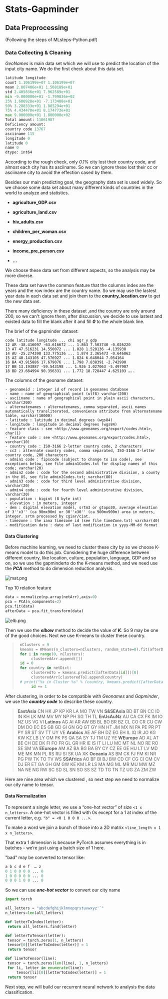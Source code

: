 # Stats-Gapminder



## Data Preprocessing

(Following the steps of MLsteps-Python.pdf)

### Data Collecting & Cleaning

_GeoNames_ is main data set which we will use to predict the location of the input city name. We do the first check about this data set. 

```python
latitude longitude
count 1.106199e+07 1.106199e+07
mean 2.807406e+01 1.508189e+01
std 2.405836e+01 7.962589e+01
min -9.000000e+01 -1.799836e+02
25% 1.600928e+01 -7.173488e+01
50% 3.288333e+01 1.885294e+01
75% 4.434470e+01 8.174773e+01
max 9.000000e+01 1.800000e+02
Total amount: 11061987
Deficiency amount:
country code 13767
asciiname 115
longitude 0
latitude 0
name 0
dtype: int64
```

According to the rough check,  only _0.1%_ city lost their country code, and almost each city has its asciiname. So we can ignore these lost their cc or asciiname city to avoid the effection cased by them.

Besides our main predicting goal, the geography data set is used widely. So we choose some data set about many different kinds of countries in the world to analyze and statistics.

- **agriculture_GDP.csv**
- **agriculture_land.csv**

- **hiv_adults.csv**

- **children_per_woman.csv**
- **energy_production.csv**
- **income_pre_person.csv**
- **…**

We choose these data set from different aspects, so the analysis may be more diverse.

These data set have the common feature that the columns index are the years and the row index are the country name. So we may use the lastest year data in each data set and join them to the	**country_location.csv** to get the new data set. 

There many deficiency in these dataset ,and the country are only around 200, so we can't ignore them,  after discussion, we decide to use lastest and existed data to fill the blank after it and fill **_0_** to the whole blank line.

The brief of the gapminder dataset:
```
code latitude longitude ... chi agr_y gdp
12 AR -38.416097 -63.616672 ... 1.863 7.503740 -0.026220
13 AT 47.516231 14.550072 ... 1.828 1.528136 -4.135938
14 AU -25.274398 133.775136 ... 1.874 2.365473 -0.646062
15 AZ 40.143105 47.576927 ... 1.824 6.648044 7.054164
16 BA 43.915886 17.679076 ... 1.798 7.838391 -2.742990
17 BB 13.193887 -59.543198 ... 1.926 3.027063 -5.497907
18 BD 23.684994 90.356331 ... 1.772 18.728447 4.625103 …..
```

The columns of the geoname dataset:
```
- geonameid : integer id of record in geonames database
- name : name of geographical point (utf8) varchar(200)
- asciiname : name of geographical point in plain ascii characters, varchar(200)
- alternatenames : alternatenames, comma separated, ascii names automatically transliterated, convenience attribute from alternatename table, varchar(10000)
- latitude : latitude in decimal degrees (wgs84)
- longitude : longitude in decimal degrees (wgs84)
- feature class : see <http://www.geonames.org/export/codes.html>, char(1)
- feature code : see <http://www.geonames.org/export/codes.html>, varchar(10)
- country code : ISO-3166 2-letter country code, 2 characters
- cc2 : alternate country codes, comma separated, ISO-3166 2-letter country code, 200 characters
- admin1 code : fipscode (subject to change to iso code), see exceptions below, see file admin1Codes.txt for display names of this code; varchar(20)
- admin2 code : code for the second administrative division, a county in the US, see file admin2Codes.txt; varchar(80)
- admin3 code : code for third level administrative division, varchar(20)
- admin4 code : code for fourth level administrative division, varchar(20)
- population : bigint (8 byte int)
- elevation : in meters, integer
- dem : digital elevation model, srtm3 or gtopo30, average elevation of 3''x3'' (ca 90mx90m) or 30''x30'' (ca 900mx900m) area in meters, integer. srtm processed by cgiar/ciat.
- timezone : the iana timezone id (see file timeZone.txt) varchar(40)
- modification date : date of last modification in yyyy-MM-dd format
```

#### Data Clustering

Before machine learning, we need to cluster these city by  so we choose K-means model to do this job. Considering the huge difference between different country, like location, culture, population, language, GDP and so on, so we use the gapminderto do the K-means method, and we need use the **_PCA_** method to do  dimension reduction analysis.

![mat.png](https://i.loli.net/2019/05/20/5ce297b84973985882.png)

Top 10 relation feature

```python
data = normalize(np.array(netArr),axis=0)
pca = PCA(n_components=2)
pca.fit(data)
afterData = pca.fit_transform(data)
```

![elb.png](https://i.loli.net/2019/05/20/5ce297b7f132732281.png)

Then we use the **_elbow_** method to decide the value of **_K_**.  So 9 may be one of the good choices. Next we use K-means to cluster these country.

> ```python
>  nClusters = 9
>  kmeans = KMeans(n_clusters=nClusters, random_state=0).fit(afterData) clusteredArr = []
>  for i in range(0, nClusters): 	 
>  		clusteredArr.append([])
>  id = 0
>  for country in netDict:
>  		clusteredTo = kmeans.predict([afterData[id]])[0] 	
>  		clusteredArr[clusteredTo].append(country)
>  # print("%s in Cluster %s" % (country, kmeans.predict([afterData[id]])))
>  		id += 1 
> ```

After clustering, in order to be compatible with _Geonames_ and _Gapminder_, we use the **_country code_** to describe these country.

> **EastAsia** CN HK JP KP KR LA MO TW VN
> **S&SEAsia** BD BT BN CC ID IN KH LK MM MV MY NP PH SG TH TL
> **EnUsAuNz** AU CA CX FK IM IO NZ US VG VI
> **Latinos** AG AI AR AW BB BL BO BR BZ CL CO CR CU CW DM DO EC ES GB GD GI GN GQ GT GY HN HT JM MX NI PA PE PR PT PY SR ST SV TT UY VE
> **Arabics** AE AF BH DZ EG EH IL IQ IR JO KG KW KZ LB LY OM PK PS QA SA SY TJ TM UZ YE
> **WEurope** AD AL AT BE CH DE DK FI FO FR GL GR HR IE IS IT LI LU MC MT NL NO RE RO SE SM VA
> **EEurope** AM AZ BA BG BA BY CY CZ EE GE HU LT LV MD ME MK MN PL RS RU SI SK UA XK
> **Oceania** AS BM CK FJ FM KI NR PG PW TK TO TV WS
> **SSAfrica** AO BF BI BJ BW CD CF CG CI CM CV DJ ER ET GA GH GM GW KE KM LR LS MA MG ML MR MU MW MZ NA NE NG RW SC SD SL SN SO SS SZ TD TG TN TZ UG ZA ZM ZW

Here are nine area which we clustered , so next step we need to normalize our city name to tensor.

#### Data Normalization

To represent a single letter, we use a “one-hot vector” of size `<1 x n_letters>`. A one-hot vector is filled with 0s except for a 1 at index of the current letter, e.g. `"b" = <0 1 0 0 0 ...>`.

To make a word we join a bunch of those into a 2D matrix `<line_length x 1 x n_letters>`.

That extra 1 dimension is because PyTorch assumes everything is in batches - we’re just using a batch size of 1 here.

"bad" may be converted to tensor like:

```python
a b c d e f  … z
0 1 0 0 0 0 ... 0
1 0 0 0 0 0 ... 0
0 0 0 1 0 0 ... 0
```

So we can use **_one-hot vector_** to convert our city name

```python
import torch

all_letters = "abcdefghijklmnopqrstuvwxyz'`"
n_letters=len(all_letters)

def letterToIndex(letter):
 return all_letters.find(letter)

def letterToTensor(letter):
 tensor = torch.zeros(1, n_letters)
 tensor[0][letterToIndex(letter)] = 1
 return tensor

def lineToTensor(line):
 tensor = torch.zeros(len(line), 1, n_letters)
 for li, letter in enumerate(line):
     tensor[li][0][letterToIndex(letter)] = 1
 return tensor
```

Next step, we will build our recurrent neural network to analysis the data classification.